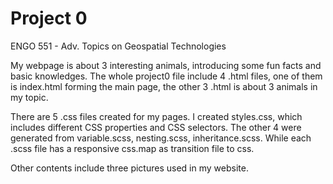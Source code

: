 # Project 0

ENGO 551 - Adv. Topics on Geospatial Technologies

My webpage is about 3 interesting animals, introducing some fun facts and basic knowledges.
The whole project0 file include 4 .html files, one of them is index.html forming the main page, the other 3 .html is about 3 animals in my topic.

There are 5 .css files created for my pages.
I created styles.css, which includes different CSS properties and CSS selectors.
The other 4 were generated from variable.scss, nesting.scss, inheritance.scss.
While each .scss file has a responsive css.map as transition file to css.

Other contents include three pictures used in my website.